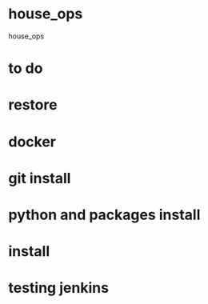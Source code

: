 # house_ops
house_ops

# to do 
# restore
<!-- psql -U postgres -f housedata.sql -->
# docker
# git install
# python and packages install
# install 
# testing jenkins
